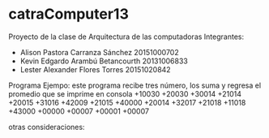 # catraComputer13

Proyecto de la clase de Arquitectura de las computadoras
Integrantes:
  * Alison Pastora Carranza Sánchez 20151000702
  * Kevin Edgardo Arambú Betancourth 20131006833
  * Lester Alexander Flores Torres 20151020842
  
  
 Programa Ejempo: este programa recibe tres número, los suma y regresa el promedio que se imprime en consola
+10030
+20030
+30014
+21014
+20015
+31016
+42009
+21015
+40000
+20014
+32017
+21018
+11018
+43000
+00000
+00007
+00001
+00007



otras consideraciones:

